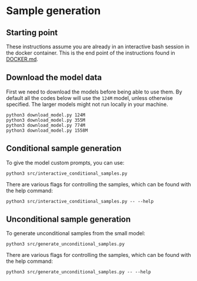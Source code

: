 # Sample generation

## Starting point

These instructions assume you are already in an interactive bash session in the docker container.
This is the end point of the instructions found in [DOCKER.md](./DOCKER.md).

##  Download the model data

First we need to download the models before being able to use them.
By default all the codes below will use the `124M` model, unless otherwise specified. The larger models might not run locally in your machine.
```
python3 download_model.py 124M
python3 download_model.py 355M
python3 download_model.py 774M
python3 download_model.py 1558M
```

## Conditional sample generation

To give the model custom prompts, you can use:
```
python3 src/interactive_conditional_samples.py
```

There are various flags for controlling the samples, which can be found with the help command:
```
python3 src/interactive_conditional_samples.py -- --help
```

## Unconditional sample generation

To generate unconditional samples from the small model:
```
python3 src/generate_unconditional_samples.py
```

There are various flags for controlling the samples, which can be found with the help command:
```
python3 src/generate_unconditional_samples.py -- --help
```
